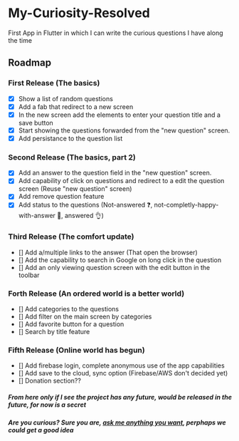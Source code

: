 # My-Curiosity-Resolved
First App in Flutter in which I can write the curious questions I have along the time


## Roadmap

### First Release (The basics)
- [x] Show a list of random questions
- [x] Add a fab that redirect to a new screen
- [x] In the new screen add the elements to enter your question title and a save button
- [x] Start showing the questions forwarded from the "new question" screen.
- [x] Add persistance to the question list

### Second Release (The basics, part 2)
- [x] Add an answer to the question field in the "new question" screen.
- [x] Add capability of click on questions and redirect to a edit the question screen (Reuse "new question" screen)
- [x] Add remove question feature
- [x] Add status to the questions (Not-answered ❓, not-completly-happy-with-answer 🤔, answered 👌)

### Third Release (The comfort update)
- [] Add a/multiple links to the answer (That open the browser)
- [] Add the capability to search in Google on long click in the question
- [] Add an only viewing question screen with the edit button in the toolbar

### Forth Release (An ordered world is a better world)
- [] Add categories to the questions
- [] Add filter on the main screen by categories
- [] Add favorite button for a question
- [] Search by title feature

### Fifth Release (Online world has begun)
- [] Add firebase login, complete anonymous use of the app capabilities
- [] Add save to the cloud, sync option (Firebase/AWS don't decided yet)
- [] Donation section??

##### _From here only if I see the project has any future, would be released in the future, for now is a secret_
##### _Are you curious? Sure you are, [ask me anything you want](https://twitter.com/jgines23), perphaps we could get a good idea_